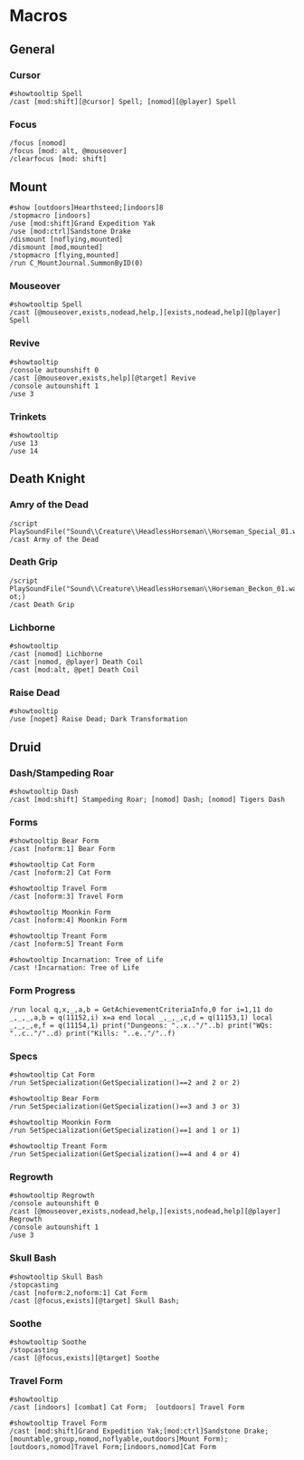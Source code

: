 # Macros

## General

### Cursor

```
#showtooltip Spell
/cast [mod:shift][@cursor] Spell; [nomod][@player] Spell
```

### Focus

```
/focus [nomod]
/focus [mod: alt, @mouseover]
/clearfocus [mod: shift]
```

## Mount

```
#show [outdoors]Hearthsteed;[indoors]8
/stopmacro [indoors]
/use [mod:shift]Grand Expedition Yak
/use [mod:ctrl]Sandstone Drake
/dismount [noflying,mounted]
/dismount [mod,mounted]
/stopmacro [flying,mounted]
/run C_MountJournal.SummonByID(0)
```

### Mouseover

```
#showtooltip Spell
/cast [@mouseover,exists,nodead,help,][exists,nodead,help][@player] Spell
```

### Revive

```
#showtooltip
/console autounshift 0
/cast [@mouseover,exists,help][@target] Revive
/console autounshift 1
/use 3
```

### Trinkets

```
#showtooltip
/use 13
/use 14
```

## Death Knight

### Amry of the Dead

```
/script PlaySoundFile("Sound\\Creature\\HeadlessHorseman\\Horseman_Special_01.wav")
/cast Army of the Dead
```

### Death Grip

```
/script PlaySoundFile("Sound\\Creature\\HeadlessHorseman\\Horseman_Beckon_01.wav&qu ot;)
/cast Death Grip
```

### Lichborne

```
#showtooltip
/cast [nomod] Lichborne
/cast [nomod, @player] Death Coil
/cast [mod:alt, @pet] Death Coil
```

### Raise Dead

```
#showtooltip
/use [nopet] Raise Dead; Dark Transformation
```

## Druid

### Dash/Stampeding Roar

```
#showtooltip Dash
/cast [mod:shift] Stampeding Roar; [nomod] Dash; [nomod] Tigers Dash
```

### Forms

```
#showtooltip Bear Form
/cast [noform:1] Bear Form
```

```
#showtooltip Cat Form
/cast [noform:2] Cat Form
```

```
#showtooltip Travel Form
/cast [noform:3] Travel Form
```

```
#showtooltip Moonkin Form
/cast [noform:4] Moonkin Form
```

```
#showtooltip Treant Form
/cast [noform:5] Treant Form
```

```
#showtooltip Incarnation: Tree of Life
/cast !Incarnation: Tree of Life
```

### Form Progress

```
/run local q,x,_,a,b = GetAchievementCriteriaInfo,0 for i=1,11 do _,_,_,a,b = q(11152,i) x=a end local _,_,_,c,d = q(11153,1) local _,_,_,e,f = q(11154,1) print("Dungeons: "..x.."/"..b) print("WQs: "..c.."/"..d) print("Kills: "..e.."/"..f)
```

### Specs

```
#showtooltip Cat Form
/run SetSpecialization(GetSpecialization()==2 and 2 or 2)
```

```
#showtooltip Bear Form
/run SetSpecialization(GetSpecialization()==3 and 3 or 3)
```

```
#showtooltip Moonkin Form
/run SetSpecialization(GetSpecialization()==1 and 1 or 1)
```

```
#showtooltip Treant Form
/run SetSpecialization(GetSpecialization()==4 and 4 or 4)
```

### Regrowth

```
#showtooltip Regrowth
/console autounshift 0
/cast [@mouseover,exists,nodead,help,][exists,nodead,help][@player] Regrowth
/console autounshift 1
/use 3
```

### Skull Bash

```
#showtooltip Skull Bash
/stopcasting
/cast [noform:2,noform:1] Cat Form
/cast [@focus,exists][@target] Skull Bash;
```

### Soothe

```
#showtooltip Soothe
/stopcasting
/cast [@focus,exists][@target] Soothe
```

### Travel Form

```
#showtooltip
/cast [indoors] [combat] Cat Form;  [outdoors] Travel Form
```

```
#showtooltip Travel Form
/cast [mod:shift]Grand Expedition Yak;[mod:ctrl]Sandstone Drake;[mountable,group,nomod,noflyable,outdoors]Mount Form);[outdoors,nomod]Travel Form;[indoors,nomod]Cat Form
```
